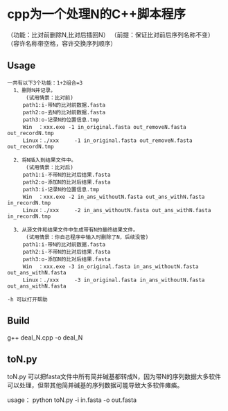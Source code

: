 # cpp为一个处理N的C++脚本程序

（功能：比对前删除N,比对后插回N）
（前提：保证比对前后序列名称不变）
（容许名称带空格，容许交换序列顺序）

## Usage

```
一共有以下3个功能：1+2组合=3
  1、删除N并记录。  
      (试用情景：比对前)
     path1:i-带N的比对前数据.fasta
     path2:o-去N的比对前数据.fasta
     path3:o-记录N的位置信息.tmp
     Win  ：xxx.exe -1 in_original.fasta out_removeN.fasta out_recordN.tmp  
     Linux：./xxx     -1 in_original.fasta out_removeN.fasta out_recordN.tmp  
  
  2、将N插入到结果文件中。 
      (试用情景：比对后)
     path1:i-不带N的比对后结果.fasta
     path2:o-添加N的比对后结果.fasta
     path3:i-记录N的位置信息.tmp 
     Win  ：xxx.exe -2 in_ans_withoutN.fasta out_ans_withN.fasta in_recordN.tmp  
     Linux：./xxx     -2 in_ans_withoutN.fasta out_ans_withN.fasta in_recordN.tmp  
  
  3、从源文件和结果文件中生成带有N的最终结果文件。 
      (试用情景：你自己程序中输入时删除了N，后续没管)
     path1:i-带N的比对前数据.fasta
     path2:i-不带N的比对后结果.fasta
     path3:o-添加N的比对后结果.fasta
     Win  ：xxx.exe -3 in_original.fasta in_ans_withoutN.fasta out_ans_withN.fasta  
     Linux：./xxx     -3 in_original.fasta in_ans_withoutN.fasta out_ans_withN.fasta  

-h 可以打开帮助
```

## Build

g++ deal_N.cpp -o deal_N

## toN.py

toN.py 可以把fasta文件中所有简并碱基都转成N，因为带N的序列数据大多软件可以处理，但带其他简并碱基的序列数据可能导致大多软件瘫痪。

usage： python toN.py -i in.fasta -o out.fasta
